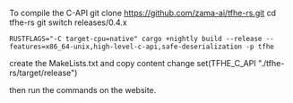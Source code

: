
To compile the C-API
    git clone https://github.com/zama-ai/tfhe-rs.git
    cd tfhe-rs
    git switch releases/0.4.x

    RUSTFLAGS="-C target-cpu=native" cargo +nightly build --release --features=x86_64-unix,high-level-c-api,safe-deserialization -p tfhe

create the MakeLists.txt and copy content
change 
    set(TFHE_C_API "./tfhe-rs/target/release")

then
 run the commands on the website. 